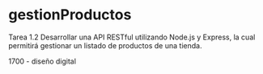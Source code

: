 # gestionProductos

Tarea 1.2
Desarrollar una API RESTful utilizando Node.js y Express, la cual permitirá gestionar un listado de productos de una tienda.


1700 - diseño digital
